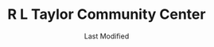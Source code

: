 ---
layout: location-page
date: Last Modified
description: "Local COVID-19 testing is available at R L Taylor Community Center in Sarasota, Florida, USA."
permalink: "locations/florida/sarasota/r-l-taylor-community-center/"
tags:
  - locations
  - florida
title:  R L Taylor Community Center
uniqueName: r-l-taylor-community-center
state: Florida
stateAbbr: FL
hood: "North Sarasota"
address: "1845 34th Street"
city: "Sarasota"
zip: "34234"
zipsNearby: "33820 34216 34265 34266 34269 33503 33830 33831 33744 33921 33922 33834 34201 34202 34203 34204 34205 34206 34207 34208 34209 34210 34211 34212 34280 34281 34282 34217 34218 33835 33508 33509 33510 33511 33924 33755 33756 33757 33758 33759 33760 33761 33762 33763 33764 33765 33766 33767 33769 34215 34681 33527 34697 34698 33530 34680 34222 34223 34224 34295 33841 33904 33909 33910 33914 33915 33990 33991 33993 34267 33534 33846 33847 33785 33786 33801 33802 33803 33804 33805 33806 33807 33809 33810 33811 33812 33813 33815 33770 33771 33772 33773 33774 33775 33776 33777 33778 33779 34272 33547 34228 33548 33549 33558 33559 34260 33550 33860 34251 33863 34268 34274 34275 33556 34677 33865 34264 34229 34660 34220 34221 34682 34683 34684 34685 34219 33945 33780 33781 33782 33946 33947 33563 33564 33565 33566 33567 33927 33938 33948 33949 33950 33951 33952 33953 33954 33955 33980 33981 33982 33983 33568 33569 33578 33579 33570 33571 33572 33573 33575 34695 33701 33702 33703 33704 33705 33706 33707 33708 33709 33710 33711 33712 33713 33714 33715 33716 33729 33730 33731 33732 33733 33734 33736 33737 33738 33740 33741 33742 33743 33747 33784 34230 34231 34232 34233 34234 34235 34236 34237 34238 34239 34240 34241 34242 34243 34276 34277 34278 33583 33584 33586 33587 34270 33601 33602 33603 33604 33605 33606 33607 33608 33609 33610 33611 33612 33613 33614 33615 33616 33617 33618 33619 33620 33621 33622 33623 33624 33625 33626 33629 33630 33631 33633 33634 33635 33637 33646 33647 33650 33655 33660 33661 33662 33663 33664 33672 33673 33674 33675 33677 33679 33680 33681 33682 33684 33685 33686 33687 33688 33689 33694 34688 34689 34690 34691 34692 34250 33592 33594 33595 33596 34284 34285 34286 34287 34288 34289 34290 34291 34292 34293 33873 33598 33890 33651 33690" 
mapUrl: "http://maps.apple.com/?q=R+L+Taylor+Community+Center&address=1845+34th+Street,Sarasota,Florida,34234"
locationType: Drive-thru
phone: "941-861-2883"
website: "undefined"
onlineBooking: undefined
closed: undefined
closedUpdate: April 21st, 2020
notes: "By appointment only. Only for individuals with symptoms. Limited test kits available."
days: Tuesdays
hours: 8AM-Noon
ctaMessage: Call 941-861-2883
ctaUrl: "tel:941-861-2883"
---